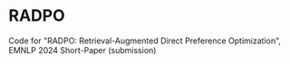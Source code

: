 # RADPO
Code for "RADPO: Retrieval-Augmented Direct Preference Optimization", EMNLP 2024 Short-Paper (submission)
